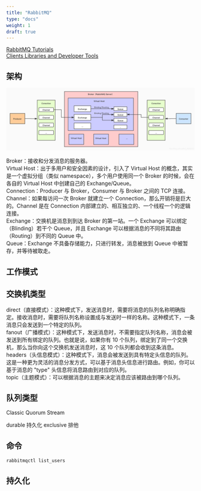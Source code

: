 ```yaml
---
title: "RabbitMQ"
type: "docs"
weight: 1
draft: true
---
```


[RabbitMQ Tutorials](https://www.rabbitmq.com/getstarted.html)  
[Clients Libraries and Developer Tools](https://www.rabbitmq.com/devtools.html)

## 架构

![architecture](architecture.jpg)

Broker：接收和分发消息的服务器。  
Virtual Host：出于多用户和安全因素的设计，引入了 Virtual Host 的概念，其实是一个虚拟分组（类似 namespace），多个用户使用同一个 Broker 的时候，会在各自的 Virtual Host 中创建自己的 Exchange/Queue。  
Connection：Producer 与 Broker，Consumer 与 Broker 之间的 TCP 连接。  
Channel：如果每访问一次 Broker 就建立一个 Connection，那么开销将是巨大的。Channel 是在 Connection 内部建立的、相互独立的、一个线程一个的逻辑连接。  
Exchange：交换机是消息到到达 Broker 的第一站。一个 Exchange 可以绑定（Blinding）若干个 Queue，并且 Exchange 可以根据消息的不同将其路由（Routing）到不同的 Queue 中。  
Queue：Exchange 不具备存储能力，只进行转发，消息被放到 Queue 中被暂存，并等待被取走。

## 工作模式

## 交换机类型

direct（直接模式）：这种模式下，发送消息时，需要将消息的队列名称明确指定。接收消息时，需要将队列名称设置成与发送时一样的名称。这种模式下，一条消息只会发送到一个特定的队列。  
fanout（广播模式）：这种模式下，发送消息时，不需要指定队列名称，消息会被发送到所有绑定的队列。也就是说，如果你有 10 个队列，绑定到了同一个交换机，那么当你向这个交换机发送消息时，这 10 个队列都会收到这条消息。  
headers（头信息模式）：这种模式下，消息会被发送到具有特定头信息的队列。这是一种更为灵活的消息分发方式，可以基于消息头信息进行路由。例如，你可以基于消息的 "type" 头信息将消息路由到对应的队列。  
topic（主题模式）：可以根据消息的主题来决定消息应该被路由到哪个队列。

## 队列类型

Classic
Quorum
Stream

durable 持久化
exclusive 排他

## 命令

```shell
rabbitmqctl list_users
```

## 持久化
